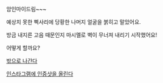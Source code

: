 암인마이드림~~~

예상치 못한 삑사리에 당황한 나머지 얼굴을 붉히고 말았어요.

방금 내지른 고음 때문인지 마시멜로 벽이 무너져 내리기 시작했어요!

어떻게 할까요?

[밖으로 나간다](../../explore-outside/explore-outside.md)

[인스타그램에 인증샷을 올린다](../../instagram/insta.md)